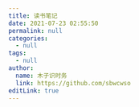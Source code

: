 ```yaml
---
title: 读书笔记
date: 2021-07-23 02:55:50
permalink: null
categories: 
  - null
tags: 
  - null
author: 
  name: 木子识时务
  link: https://github.com/sbwcwso
editLink: true
---
```

